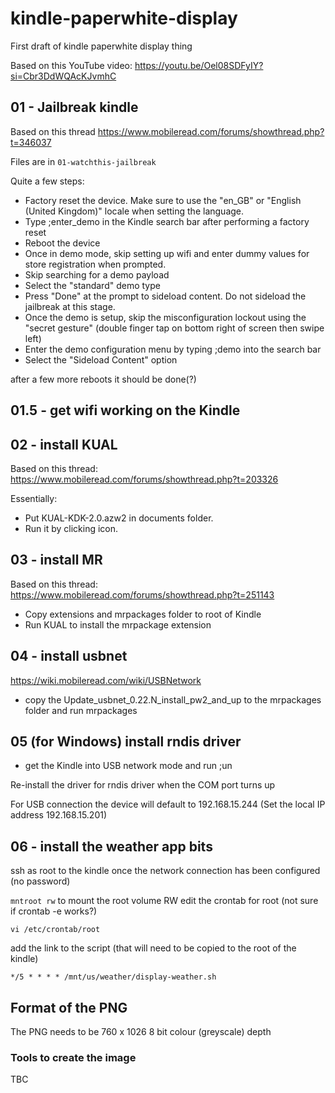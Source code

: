 # kindle-paperwhite-display
First draft of kindle paperwhite display thing

Based on this YouTube video: https://youtu.be/Oel08SDFyIY?si=Cbr3DdWQAcKJvmhC


## 01 - Jailbreak kindle

Based on this thread https://www.mobileread.com/forums/showthread.php?t=346037

Files are in `01-watchthis-jailbreak`

Quite a few steps:

- Factory reset the device. Make sure to use the "en_GB" or "English (United Kingdom)" locale when setting the language.
- Type ;enter_demo in the Kindle search bar after performing a factory reset
- Reboot the device
- Once in demo mode, skip setting up wifi and enter dummy values for store registration when prompted.
- Skip searching for a demo payload
- Select the "standard" demo type
- Press "Done" at the prompt to sideload content. Do not sideload the jailbreak at this stage.
- Once the demo is setup, skip the misconfiguration lockout using the "secret gesture" (double finger tap on bottom right of screen then swipe left)
- Enter the demo configuration menu by typing ;demo into the search bar
- Select the "Sideload Content" option

after a few more reboots it should be done(?)

## 01.5 - get wifi working on the Kindle

## 02 - install KUAL

Based on this thread: https://www.mobileread.com/forums/showthread.php?t=203326

Essentially: 

- Put KUAL-KDK-2.0.azw2 in documents folder.
- Run it by clicking icon.

## 03 - install MR

Based on this thread: https://www.mobileread.com/forums/showthread.php?t=251143

- Copy extensions and mrpackages folder to root of Kindle
- Run KUAL to install the mrpackage extension

## 04 - install usbnet

https://wiki.mobileread.com/wiki/USBNetwork

- copy the Update_usbnet_0.22.N_install_pw2_and_up to the mrpackages folder and run mrpackages

## 05 (for Windows) install rndis driver

- get the Kindle into USB network mode and run ;un

Re-install the driver for rndis driver when the COM port turns up

For USB connection the device will default to 192.168.15.244 
(Set the local IP address 192.168.15.201)

## 06 - install the weather app bits

ssh as root to the kindle once the network connection has been configured (no password)

`mntroot rw` to mount the root volume RW
edit the crontab for root (not sure if crontab -e works?)

`vi /etc/crontab/root`

add the link to the script (that will need to be copied to the root of the kindle)

```
*/5 * * * * /mnt/us/weather/display-weather.sh
```

## Format of the PNG

The PNG needs to be 760 x 1026 8 bit colour (greyscale) depth

### Tools to create the image

TBC